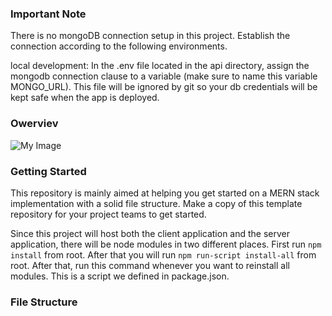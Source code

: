 ### Important Note

There is no mongoDB connection setup in this project. Establish the connection according to the following environments.

local development: In the .env file located in the api directory, assign the mongodb connection clause to a variable (make sure to name this variable MONGO_URL). This file will be ignored by git so your db credentials will be kept safe when the app is deployed.


### Owerviev

![My Image](img-1.png)

### Getting Started

This repository is mainly aimed at helping you get started on a MERN stack implementation with a solid file structure. Make a copy of this template repository for your project teams to get started.

Since this project will host both the client application and the server application, there will be node modules in two different places. First run ```npm install```  from root. After that you will run ```npm run-script install-all```  from root. After that, run this command whenever you want to reinstall all modules. This is a script we defined in package.json.

### File Structure

